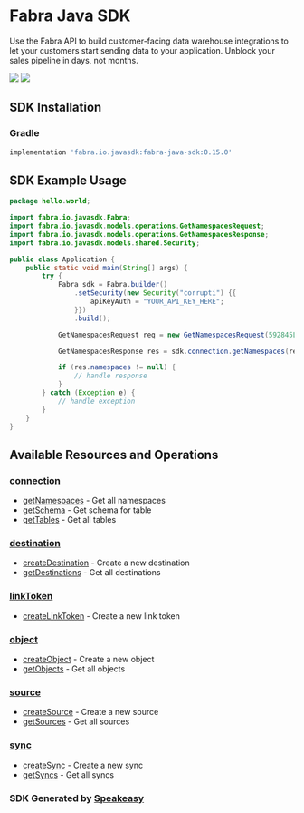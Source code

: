 # Fabra Java SDK

<div align="left">
   <p>Use the Fabra API to build customer-facing data warehouse integrations to let your customers start sending data to your application. Unblock your sales pipeline in days, not months.</p>
   <a href="https://github.com/fabra-io/java-sdk/actions"><img src="https://img.shields.io/github/actions/workflow/status/fabra-io/java-sdk/speakeasy_sdk_generation.yml?style=for-the-badge" /></a>
   <a href="https://www.fabra.io/#Email-Hero"><img src="https://img.shields.io/static/v1?label=Docs&message=Sign Up&color=2ca47c&style=for-the-badge" /></a>
</div>

<!-- Start SDK Installation -->
## SDK Installation

### Gradle

```groovy
implementation 'fabra.io.javasdk:fabra-java-sdk:0.15.0'
```
<!-- End SDK Installation -->

## SDK Example Usage
<!-- Start SDK Example Usage -->
```java
package hello.world;

import fabra.io.javasdk.Fabra;
import fabra.io.javasdk.models.operations.GetNamespacesRequest;
import fabra.io.javasdk.models.operations.GetNamespacesResponse;
import fabra.io.javasdk.models.shared.Security;

public class Application {
    public static void main(String[] args) {
        try {
            Fabra sdk = Fabra.builder()
                .setSecurity(new Security("corrupti") {{
                    apiKeyAuth = "YOUR_API_KEY_HERE";
                }})
                .build();

            GetNamespacesRequest req = new GetNamespacesRequest(592845L);            

            GetNamespacesResponse res = sdk.connection.getNamespaces(req);

            if (res.namespaces != null) {
                // handle response
            }
        } catch (Exception e) {
            // handle exception
        }
    }
}
```
<!-- End SDK Example Usage -->

<!-- Start SDK Available Operations -->
## Available Resources and Operations


### [connection](docs/connection/README.md)

* [getNamespaces](docs/connection/README.md#getnamespaces) - Get all namespaces
* [getSchema](docs/connection/README.md#getschema) - Get schema for table
* [getTables](docs/connection/README.md#gettables) - Get all tables

### [destination](docs/destination/README.md)

* [createDestination](docs/destination/README.md#createdestination) - Create a new destination
* [getDestinations](docs/destination/README.md#getdestinations) - Get all destinations

### [linkToken](docs/linktoken/README.md)

* [createLinkToken](docs/linktoken/README.md#createlinktoken) - Create a new link token

### [object](docs/object/README.md)

* [createObject](docs/object/README.md#createobject) - Create a new object
* [getObjects](docs/object/README.md#getobjects) - Get all objects

### [source](docs/source/README.md)

* [createSource](docs/source/README.md#createsource) - Create a new source
* [getSources](docs/source/README.md#getsources) - Get all sources

### [sync](docs/sync/README.md)

* [createSync](docs/sync/README.md#createsync) - Create a new sync
* [getSyncs](docs/sync/README.md#getsyncs) - Get all syncs
<!-- End SDK Available Operations -->

### SDK Generated by [Speakeasy](https://docs.speakeasyapi.dev/docs/using-speakeasy/client-sdks)
